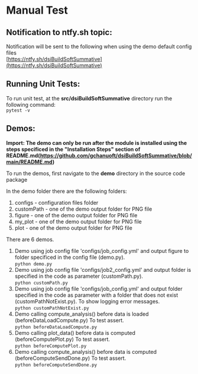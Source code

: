 # Manual Test

## Notification to ntfy.sh topic:

Notification will be sent to the following when using the demo default config files\
[https://ntfy.sh/dsiBuildSoftSummative](https://ntfy.sh/dsiBuildSoftSummative)

## Running Unit Tests:
  
  To run unit test, at the **src/dsiBuildSoftSummative** directory run the following command:\
  ```pytest -v```

## Demos:

**Import: The demo can only be run after the module is installed using the steps specificed in the "Installation Steps" section of README.md(https://github.com/gchanuoft/dsiBuildSoftSummative/blob/main/README.md)**

To run the demos, first navigate to the **demo** directory in the source code package

In the demo folder there are the following folders:
  1. configs - configuration files folder
  2. customPath - one of the demo output folder for PNG file
  4. figure - one of the demo output folder for PNG file
  3. my_plot - one of the demo output folder for PNG file
  4. plot - one of the demo output folder for PNG file

There are 6 demos.

  1. Demo using job config file 'configs/job_config.yml' and output figure to folder specificed in the config file (demo.py).\
  ```python demo.py```    
  2. Demo using job config file 'configs/job2_config.yml' and output folder is specified in the code as parameter (customPath.py).\
  ```python customPath.py```   
  3. Demo using job config file 'configs/job_config.yml' and output folder specified in the code as parameter with a folder that does not exist (customPathNotExist.py).  To show logging error messages.\
  ```python customPathNotExist.py```
  4. Demo calling compute_analysis() before data is loaded (beforeDataLoadCompute.py) To test assert.\
  ```python beforeDataLoadCompute.py```
  5. Demo calling plot_data() before data is computed (beforeComputePlot.py) To test assert.\
  ```python beforeComputePlot.py```
  6. Demo calling compute_analysis() before data is computed (beforeComputeSendDone.py) To test assert.\
  ```python beforeComputeSendDone.py```
  